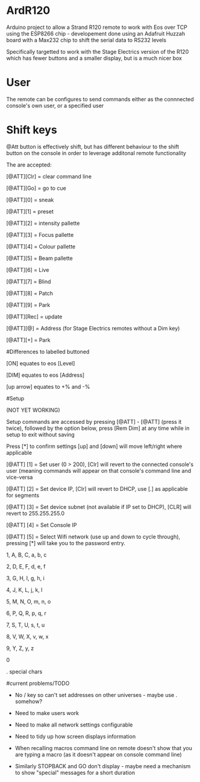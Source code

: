 # ArdR120
Arduino project to allow a Strand R120 remote to work with Eos over TCP using the ESP8266 chip - developement done using an Adafruit Huzzah board with a Max232 chip to shift the serial data to RS232 levels

Specifically targetted to work with the Stage Electrics version of the R120 which has fewer buttons and a smaller display, but is a much nicer box 

# User
The remote can be configures to send commands either as the connnected console's own user, or a specified user

# Shift keys

@Att button is effectively shift, but has different behaviour to the shift button on the console in order to leverage additonal remote functionality

The are accepted:

[@ATT][Clr] = clear command line

[@ATT][Go] = go to cue

[@ATT][0] = sneak

[@ATT][1] = preset

[@ATT][2] = intensity pallette

[@ATT][3] = Focus pallette

[@ATT][4] = Colour pallette

[@ATT][5] = Beam pallette

[@ATT][6] = Live

[@ATT][7] = Blind

[@ATT][8] = Patch

[@ATT][9] = Park

[@ATT][Rec] = update

[@ATT][@] = Address (for Stage Electrics remotes without a Dim key)

[@ATT][+] = Park

#Differences to labelled buttoned

[ON] equates to eos [Level]

[DIM] equates to eos [Address]

[up arrow] equates to +% and -%

#Setup

(NOT YET WORKING)

Setup commands are accessed by pressing [@ATT] - [@ATT] (press it twice), followed by the option below, press [Rem Dim] at any time while in setup to exit without saving

Press [*] to confirm settings
[up] and [down] will move left/right where applicable

[@ATT] [1] = Set user (0 > 200), [Clr] will revert to the connected console's user (meaning commands will appear on that console's command line and vice-versa

[@ATT] [2] = Set device IP, [Clr] will revert to DHCP, use [.] as applicable for segments

[@ATT] [3] = Set device subnet (not available if IP set to DHCP), [CLR] will revert to 255.255.255.0

[@ATT] [4] = Set Console IP

[@ATT] [5] = Select Wifi network (use up and down to cycle through), pressing [*] will take you to the password entry. 

1, A, B, C, a, b, c

2, D, E, F, d, e, f

3, G, H, I, g, h, i

4, J, K, L, j, k, l

5, M, N, O, m, n, o

6, P, Q, R, p, q, r

7, S, T, U, s, t, u

8, V, W, X, v, w, x

9, Y, Z, y, z

0

. special chars



#current problems/TODO

- No / key so can't set addresses on other universes - maybe use . somehow?

- Need to make users work

- Need to make all network settings configurable

- Need to tidy up how screen displays information

- When recalling macros command line on remote doesn't show that you are typing a macro (as it doesn't appear on console command line)

- Similarly STOPBACK and GO don't display - maybe need a mechanism to show "special" messages for a short duration

